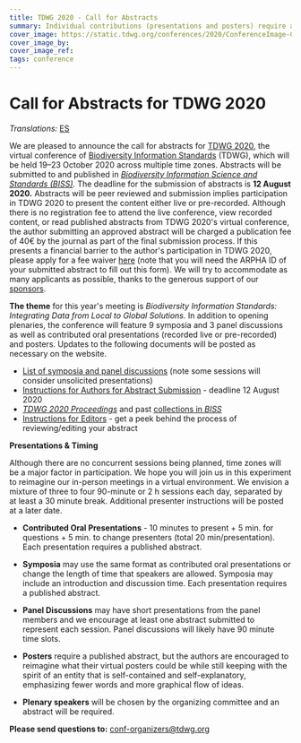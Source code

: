 ```yaml
---
title: TDWG 2020 - Call for Abstracts
summary: Individual contributions (presentations and posters) require abstracts, which will be published in Biodiversity Information Science and Standards (BISS) as the Proceedings of TDWG 2020.
cover_image: https://static.tdwg.org/conferences/2020/ConferenceImage-CR.jpg
cover_image_by: 
cover_image_ref: 
tags: conference
---
```


# Call for Abstracts for TDWG 2020
_Translations:_  [ES](https://www.tdwg.org/conferences/2020/es/envio-de-resumenes/)

We are pleased to announce the call for abstracts for [TDWG 2020](https://www.tdwg.org/conferences/2020/), the virtual conference of [Biodiversity Information Standards](https://tdwg.org) (TDWG), which will be held 19–23 October 2020 across multiple time zones. Abstracts will be submitted to and published in _[Biodiversity Information Science and Standards (BISS)](https://biss.pensoft.net/)._ The deadline for the submission of abstracts is **12 August 2020.** Abstracts will be peer reviewed and submission implies participation in TDWG 2020 to present the content either live or pre-recorded. Although there is no registration fee to attend the live conference, view recorded content, or read published abstracts from TDWG 2020's virtual conference, the author submitting an approved abstract will be charged a publication fee of 40€ by the journal as part of the final submission process. If this presents a financial barrier to the author's participation in TDWG 2020, please apply for a fee waiver [here](https://forms.gle/cAMP9rvNBHRMUdTx8) (note that you will need the ARPHA ID of your submitted abstract to fill out this form). We will try to accommodate as many applicants as possible, thanks to the generous support of our [sponsors](https://www.tdwg.org/conferences/2020/#sponsors).

**The theme** for this year's meeting is _Biodiversity Information Standards: Integrating Data from Local to Global Solutions._ In addition to opening plenaries, the conference will feature 9 symposia and 3 panel discussions as well as contributed oral presentations (recorded live or pre-recorded) and posters. Updates to the following documents will be posted as necessary on the website.

*   [List of symposia and panel discussions](https://www.tdwg.org/conferences/2020/session-list/) (note some sessions will consider unsolicited presentations)
*   [Instructions for Authors for Abstract Submission](https://www.tdwg.org/conferences/2020/instructions-for-abstract-submission/) - deadline 12 August 2020
*   _[TDWG 2020 Proceedings](https://biss.pensoft.net/collection/222/)_ and past [collections in _BISS_](https://biss.pensoft.net/collections)
*   [Instructions for Editors](https://www.tdwg.org/conferences/2020/instructions-for-editors/) - get a peek behind the process of reviewing/editing your abstract

**Presentations & Timing**

Although there are no concurrent sessions being planned, time zones will be a major factor in participation. We hope you will join us in this experiment to reimagine our in-person meetings in a virtual environment. We envision a mixture of three to four 90-minute or 2 h sessions each day, separated by at least a 30 minute break. Additional presenter instructions will be posted at a later date.

* **Contributed Oral Presentations** - 10 minutes to present + 5 min. for questions + 5 min. to change presenters (total 20 min/presentation). Each presentation requires a published abstract.

* **Symposia** may use the same format as contributed oral presentations or change the length of time that speakers are allowed. Symposia may include an introduction and discussion time. Each presentation requires a published abstract.

* **Panel Discussions** may have short presentations from the panel members and we encourage at least one abstract submitted to represent each session. Panel discussions will likely have 90 minute time slots.

* **Posters** require a published abstract, but the authors are encouraged to reimagine what their virtual posters could be while still keeping with the spirit of an entity that is self-contained and self-explanatory, emphasizing fewer words and more graphical flow of ideas.

* **Plenary speakers** will be chosen by the organizing committee and an abstract will be required.

**Please send questions to:** [conf-organizers@tdwg.org](mailto:conf-organizers@tdwg.org?subject=TDWG%202020)
